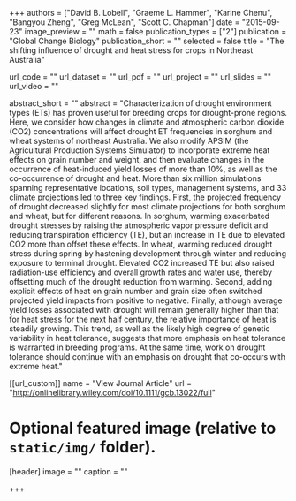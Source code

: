 +++
authors = ["David B. Lobell", "Graeme L. Hammer", "Karine Chenu", "Bangyou Zheng", "Greg McLean", "Scott C. Chapman"]
date = "2015-09-23"
image_preview = ""
math = false
publication_types = ["2"]
publication = "Global Change Biology"
publication_short = ""
selected = false
title = "The shifting influence of drought and heat stress for crops in Northeast Australia"

url_code = ""
url_dataset = ""
url_pdf = ""
url_project = ""
url_slides = ""
url_video = ""

abstract_short = ""
abstract = "Characterization of drought environment types (ETs) has proven useful for breeding crops for drought-prone regions. Here, we consider how changes in climate and atmospheric carbon dioxide (CO2) concentrations will affect drought ET frequencies in sorghum and wheat systems of northeast Australia. We also modify APSIM (the Agricultural Production Systems Simulator) to incorporate extreme heat effects on grain number and weight, and then evaluate changes in the occurrence of heat-induced yield losses of more than 10%, as well as the co-occurrence of drought and heat. More than six million simulations spanning representative locations, soil types, management systems, and 33 climate projections led to three key findings. First, the projected frequency of drought decreased slightly for most climate projections for both sorghum and wheat, but for different reasons. In sorghum, warming exacerbated drought stresses by raising the atmospheric vapor pressure deficit and reducing transpiration efficiency (TE), but an increase in TE due to elevated CO2 more than offset these effects. In wheat, warming reduced drought stress during spring by hastening development through winter and reducing exposure to terminal drought. Elevated CO2 increased TE but also raised radiation-use efficiency and overall growth rates and water use, thereby offsetting much of the drought reduction from warming. Second, adding explicit effects of heat on grain number and grain size often switched projected yield impacts from positive to negative. Finally, although average yield losses associated with drought will remain generally higher than that for heat stress for the next half century, the relative importance of heat is steadily growing. This trend, as well as the likely high degree of genetic variability in heat tolerance, suggests that more emphasis on heat tolerance is warranted in breeding programs. At the same time, work on drought tolerance should continue with an emphasis on drought that co-occurs with extreme heat."



[[url_custom]]
name = "View Journal Article"
url = "http://onlinelibrary.wiley.com/doi/10.1111/gcb.13022/full"

# Optional featured image (relative to `static/img/` folder).
[header]
image = ""
caption = ""

+++
